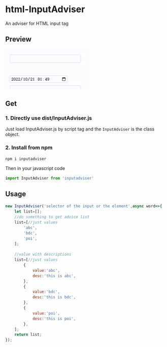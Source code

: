 # html-InputAdviser

An adviser for HTML input tag 

## Preview

![preview](inputadviser-preview.gif)

## Get

### 1. Directly use dist/InputAdviser.js

Just load InputAdviser.js by script tag and the `InputAdviser` is the class object.

### 2. Install from npm

```shell
npm i inputadviser
```
Then in your javascript code

```javascript
import InputAdviser from 'inputadviser'
```

## Usage

```javascript
new InputAdviser('selector of the input or the element',async word=>{
	let list=[];
	//do something to get advice list
	list=[//just values
		'abc',
		'bdc',
		'poi',
	];

	//value with descriptions
	list=[//just values
		{
			value:'abc',
			desc:'this is abc',
		},
		{
			value:'bdc',
			desc:'this is bdc',
		},
		{
			value:'poi',
			desc:'this is poi',
		},
	];
	return list;
});

```